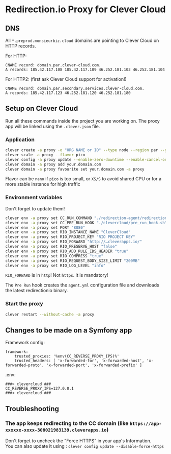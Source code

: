 # Redirection.io Proxy for Clever Cloud

## DNS

All `*.preprod.monsieurbiz.cloud` domains are pointing to Clever Cloud on HTTP records.

For HTTP:
```
CNAME record: domain.par.clever-cloud.com.
A records: 185.42.117.108 185.42.117.109 46.252.181.103 46.252.181.104
```

For HTTP2: (first ask Clever Cloud support for activation!)
```
CNAME record: domain.par.secondary.services.clever-cloud.com.
A records: 185.42.117.123 46.252.181.120 46.252.181.180
```

## Setup on Clever Cloud

Run all these commands inside the project you are working on.
The proxy app will be linked using the `.clever.json` file.

### Application

```bash
clever create -a proxy -o "ORG NAME or ID" --type node --region par --github "monsieurbiz/redirectionio-proxy" "Proxy"
clever scale -a proxy --flavor pico
clever config -a proxy update --enable-zero-downtime --enable-cancel-on-push --enable-force-https
clever domain -a proxy add your.domain.com
clever domain -a proxy favourite set your.domain.com -a proxy
```

Flavor can be `nano` if `pico` is too small, or `XS/S` to avoid shared CPU or for a more stable instance for high traffic

### Environment variables

Don't forget to update them!

```bash
clever env -a proxy set CC_RUN_COMMAND "./redirection-agent/redirectionio-agent --config-file ./agent.yml"
clever env -a proxy set CC_PRE_RUN_HOOK "./clevercloud/pre_run_hook.sh"
clever env -a proxy set PORT "8080"
clever env -a proxy set RIO_INSTANCE_NAME "CleverCloud"
clever env -a proxy set RIO_PROJECT_KEY "RIO PROJECT KEY"
clever env -a proxy set RIO_FORWARD "http://…cleverapps.io/"
clever env -a proxy set RIO_PRESERVE_HOST "false"
clever env -a proxy set RIO_ADD_RULE_IDS_HEADER "true"
clever env -a proxy set RIO_COMPRESS "true"
clever env -a proxy set RIO_REQUEST_BODY_SIZE_LIMIT "200MB"
clever env -a proxy set RIO_LOG_LEVEL "info"
```

`RIO_FORWARD` is in `http`! Not `https`. It is mandatory!

The `Pre Run` hook creates the `agent.yml` configuration file and downloads the latest redirectionio binary.

### Start the proxy

```bash
clever restart --without-cache -a proxy
```

## Changes to be made on a Symfony app

Framework config:

```
framework:
    trusted_proxies: '%env(CC_REVERSE_PROXY_IPS)%'
    trusted_headers: [ 'x-forwarded-for', 'x-forwarded-host', 'x-forwarded-proto', 'x-forwarded-port', 'x-forwarded-prefix' ]
```

.env:

```
###> clevercloud ###
CC_REVERSE_PROXY_IPS=127.0.0.1
###< clevercloud ###
```

## Troubleshooting

### The app keeps redirecting to the CC domain (like `https://app-xxxxxx-xxxx-308021983139.cleverapps.io`)

Don't forget to uncheck the "Force HTTPS" in your app's Information.  
You can also update it using : `clever config update --disable-force-https`
